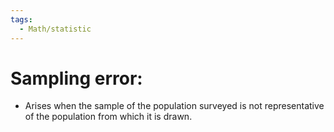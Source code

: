 ```yaml
---
tags:
  - Math/statistic
---
```

# Sampling error:
- Arises when the sample of the population surveyed is not representative of the population from which it is drawn.
